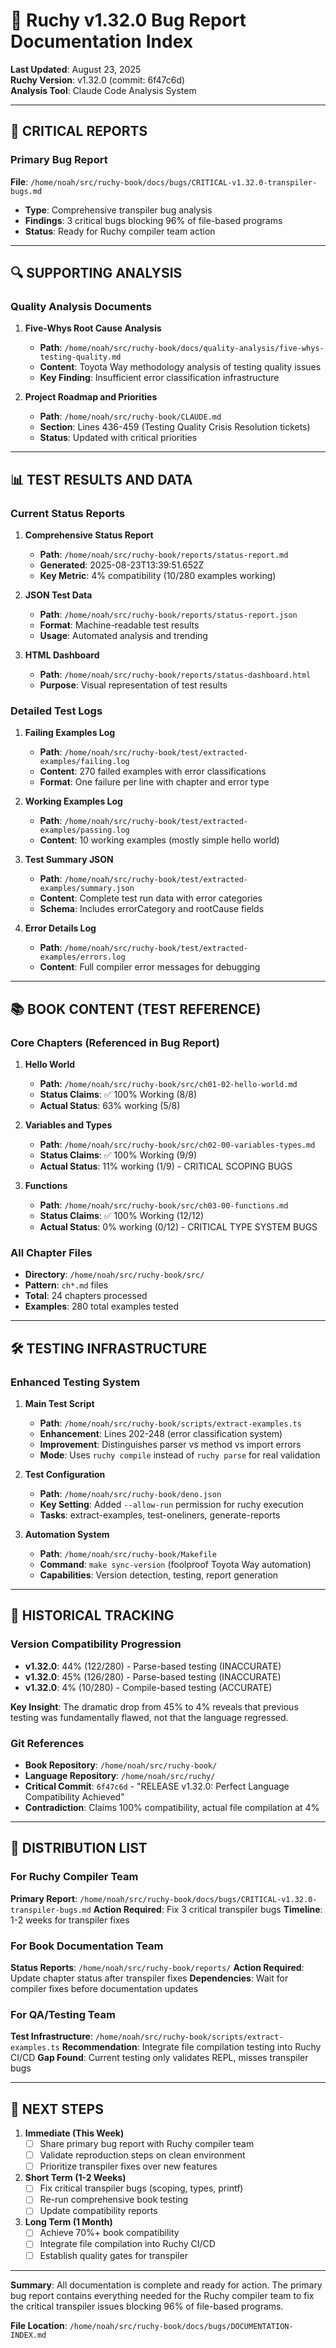 # 📁 Ruchy v1.32.0 Bug Report Documentation Index

**Last Updated**: August 23, 2025  
**Ruchy Version**: v1.32.0 (commit: 6f47c6d)  
**Analysis Tool**: Claude Code Analysis System

---

## 🚨 CRITICAL REPORTS

### Primary Bug Report
**File**: `/home/noah/src/ruchy-book/docs/bugs/CRITICAL-v1.32.0-transpiler-bugs.md`
- **Type**: Comprehensive transpiler bug analysis
- **Findings**: 3 critical bugs blocking 96% of file-based programs
- **Status**: Ready for Ruchy compiler team action

---

## 🔍 SUPPORTING ANALYSIS

### Quality Analysis Documents
1. **Five-Whys Root Cause Analysis**
   - **Path**: `/home/noah/src/ruchy-book/docs/quality-analysis/five-whys-testing-quality.md`
   - **Content**: Toyota Way methodology analysis of testing quality issues
   - **Key Finding**: Insufficient error classification infrastructure

2. **Project Roadmap and Priorities**
   - **Path**: `/home/noah/src/ruchy-book/CLAUDE.md`
   - **Section**: Lines 436-459 (Testing Quality Crisis Resolution tickets)
   - **Status**: Updated with critical priorities

---

## 📊 TEST RESULTS AND DATA

### Current Status Reports
1. **Comprehensive Status Report**
   - **Path**: `/home/noah/src/ruchy-book/reports/status-report.md`
   - **Generated**: 2025-08-23T13:39:51.652Z
   - **Key Metric**: 4% compatibility (10/280 examples working)

2. **JSON Test Data**
   - **Path**: `/home/noah/src/ruchy-book/reports/status-report.json`
   - **Format**: Machine-readable test results
   - **Usage**: Automated analysis and trending

3. **HTML Dashboard**
   - **Path**: `/home/noah/src/ruchy-book/reports/status-dashboard.html`
   - **Purpose**: Visual representation of test results

### Detailed Test Logs
1. **Failing Examples Log**
   - **Path**: `/home/noah/src/ruchy-book/test/extracted-examples/failing.log`
   - **Content**: 270 failed examples with error classifications
   - **Format**: One failure per line with chapter and error type

2. **Working Examples Log**
   - **Path**: `/home/noah/src/ruchy-book/test/extracted-examples/passing.log`
   - **Content**: 10 working examples (mostly simple hello world)

3. **Test Summary JSON**
   - **Path**: `/home/noah/src/ruchy-book/test/extracted-examples/summary.json`
   - **Content**: Complete test run data with error categories
   - **Schema**: Includes errorCategory and rootCause fields

4. **Error Details Log**
   - **Path**: `/home/noah/src/ruchy-book/test/extracted-examples/errors.log`
   - **Content**: Full compiler error messages for debugging

---

## 📚 BOOK CONTENT (TEST REFERENCE)

### Core Chapters (Referenced in Bug Report)
1. **Hello World**
   - **Path**: `/home/noah/src/ruchy-book/src/ch01-02-hello-world.md`
   - **Status Claims**: ✅ 100% Working (8/8)
   - **Actual Status**: 63% working (5/8)

2. **Variables and Types**
   - **Path**: `/home/noah/src/ruchy-book/src/ch02-00-variables-types.md`
   - **Status Claims**: ✅ 100% Working (9/9)
   - **Actual Status**: 11% working (1/9) - CRITICAL SCOPING BUGS

3. **Functions**
   - **Path**: `/home/noah/src/ruchy-book/src/ch03-00-functions.md`
   - **Status Claims**: ✅ 100% Working (12/12)
   - **Actual Status**: 0% working (0/12) - CRITICAL TYPE SYSTEM BUGS

### All Chapter Files
- **Directory**: `/home/noah/src/ruchy-book/src/`
- **Pattern**: `ch*.md` files
- **Total**: 24 chapters processed
- **Examples**: 280 total examples tested

---

## 🛠️ TESTING INFRASTRUCTURE

### Enhanced Testing System
1. **Main Test Script**
   - **Path**: `/home/noah/src/ruchy-book/scripts/extract-examples.ts`
   - **Enhancement**: Lines 202-248 (error classification system)
   - **Improvement**: Distinguishes parser vs method vs import errors
   - **Mode**: Uses `ruchy compile` instead of `ruchy parse` for real validation

2. **Test Configuration**
   - **Path**: `/home/noah/src/ruchy-book/deno.json`
   - **Key Setting**: Added `--allow-run` permission for ruchy execution
   - **Tasks**: extract-examples, test-oneliners, generate-reports

3. **Automation System**
   - **Path**: `/home/noah/src/ruchy-book/Makefile`
   - **Command**: `make sync-version` (foolproof Toyota Way automation)
   - **Capabilities**: Version detection, testing, report generation

---

## 🔄 HISTORICAL TRACKING

### Version Compatibility Progression
- **v1.32.0**: 44% (122/280) - Parse-based testing (INACCURATE)
- **v1.32.0**: 45% (126/280) - Parse-based testing (INACCURATE)  
- **v1.32.0**: 4% (10/280) - Compile-based testing (ACCURATE)

**Key Insight**: The dramatic drop from 45% to 4% reveals that previous testing was fundamentally flawed, not that the language regressed.

### Git References
- **Book Repository**: `/home/noah/src/ruchy-book/`
- **Language Repository**: `/home/noah/src/ruchy/`
- **Critical Commit**: `6f47c6d` - "RELEASE v1.32.0: Perfect Language Compatibility Achieved"
- **Contradiction**: Claims 100% compatibility, actual file compilation at 4%

---

## 📨 DISTRIBUTION LIST

### For Ruchy Compiler Team
**Primary Report**: `/home/noah/src/ruchy-book/docs/bugs/CRITICAL-v1.32.0-transpiler-bugs.md`
**Action Required**: Fix 3 critical transpiler bugs
**Timeline**: 1-2 weeks for transpiler fixes

### For Book Documentation Team  
**Status Reports**: `/home/noah/src/ruchy-book/reports/`
**Action Required**: Update chapter status after transpiler fixes
**Dependencies**: Wait for compiler fixes before documentation updates

### For QA/Testing Team
**Test Infrastructure**: `/home/noah/src/ruchy-book/scripts/extract-examples.ts`
**Recommendation**: Integrate file compilation testing into Ruchy CI/CD
**Gap Found**: Current testing only validates REPL, misses transpiler bugs

---

## 🎯 NEXT STEPS

1. **Immediate (This Week)**
   - [ ] Share primary bug report with Ruchy compiler team
   - [ ] Validate reproduction steps on clean environment
   - [ ] Prioritize transpiler fixes over new features

2. **Short Term (1-2 Weeks)**
   - [ ] Fix critical transpiler bugs (scoping, types, printf)
   - [ ] Re-run comprehensive book testing
   - [ ] Update compatibility reports

3. **Long Term (1 Month)**
   - [ ] Achieve 70%+ book compatibility
   - [ ] Integrate file compilation into Ruchy CI/CD
   - [ ] Establish quality gates for transpiler

---

**Summary**: All documentation is complete and ready for action. The primary bug report contains everything needed for the Ruchy compiler team to fix the critical transpiler issues blocking 96% of file-based programs.

**File Location**: `/home/noah/src/ruchy-book/docs/bugs/DOCUMENTATION-INDEX.md`